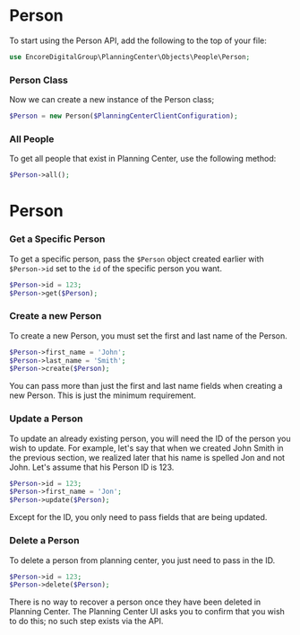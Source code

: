 # Person
To start using the Person API, add the following to the top of your file:
```php
use EncoreDigitalGroup\PlanningCenter\Objects\People\Person;
```
<include from="SnippetLibrary.md" element-id="setupThePcoClient"></include>

### Person Class
Now we can create a new instance of the Person class;
```php
$Person = new Person($PlanningCenterClientConfiguration);
```

### All People
To get all people that exist in Planning Center, use the following method:
```php
$Person->all();
```

# Person

### Get a Specific Person
To get a specific person, pass the ```$Person``` object created earlier with ```$Person->id```
set to the ```id``` of the specific person you want.
```php
$Person->id = 123;
$Person->get($Person);
```

### Create a new Person
To create a new Person, you must set the first and last name of the Person.
```php
$Person->first_name = 'John';
$Person->last_name = 'Smith';
$Person->create($Person);
```
<note>You can pass more than just the first and last name fields when creating a new Person.
This is just the minimum requirement.</note>

### Update a Person
To update an already existing person, you will need the ID of the person you wish to update.
For example, let's say that when we created John Smith in the previous section, we realized later that his name
is spelled Jon and not John. Let's assume that his Person ID is 123.
```PHP
$Person->id = 123;
$Person->first_name = 'Jon';
$Person->update($Person);
```
<note>Except for the ID, you only need to pass fields that are being updated.</note>

### Delete a Person
To delete a person from planning center, you just need to pass in the ID.
```PHP
$Person->id = 123;
$Person->delete($Person);
```
<warning>There is no way to recover a person once they have been deleted in Planning Center.
The Planning Center UI asks you to confirm that you wish to do this; no such step exists via the API.</warning>